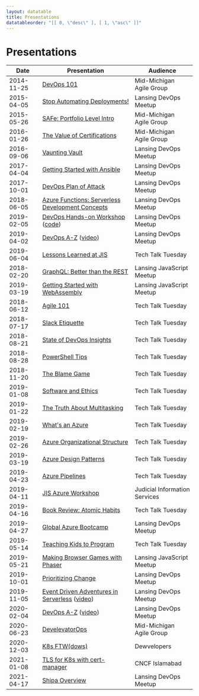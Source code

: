 ```yaml
---
layout: datatable
title: Presentations
datatableorder: "[[ 0, \"desc\" ], [ 1, \"asc\" ]]"
---
```

# Presentations

Date      |Presentation                            |Audience
----------|----------------------------------------|--------
2014-11-25|[DevOps 101](presentations/2014-11-25-MMAG-DevOps101.html)|Mid-Michigan Agile Group
2015-04-05|[Stop Automating Deployments!](presentations/2015-04-05-LansingDevOps-StopAutomatingDeployments.html)|Lansing DevOps Meetup
2015-05-26|[SAFe: Portfolio Level Intro](presentations/2015-05-26-MMAG-SAFePortfolioLevelIntro.html)|Mid-Michigan Agile Group
2016-01-26|[The Value of Certifications](presentations/2016-01-26-MMAG-ValueOfCertifications.html)|Mid-Michigan Agile Group
2016-09-06|[Vaunting Vault](presentations/2016-09-06-LansingDevOps-VauntingVault.html)|Lansing DevOps Meetup
2017-04-04|[Getting Started with Ansible](presentations/2017-04-04-LansingDevOps-GettingStartedWithAnsible.html)|Lansing DevOps Meetup
2017-10-01|[DevOps Plan of Attack](presentations/2017-10-01-LansingDevOps-DevOpsPlanOfAttack.html)|Lansing DevOps Meetup
2018-06-05|[Azure Functions: Serverless Development Concepts](presentations/2018-06-05-Lansing-DevOps-Meetup.html)|Lansing DevOps Meetup
2019-02-05|[DevOps Hands-on Workshop](presentations/2019-02-05-Lansing-DevOps-Meetup.html) ([code](https://github.com/brendonthiede/2019-02-lansing-devops-meetup-hands-on))|Lansing DevOps Meetup
2019-04-02|[DevOps A-Z](presentations/2019-04-02-Lansing-DevOps-Meetup.html) ([video](https://youtu.be/vAUVQyjuuao))|Lansing DevOps Meetup
2019-06-04|[Lessons Learned at JIS](presentations/2019-06-04-TechTalkTuesday-LessonsLearned.html)|Tech Talk Tuesday
2018-02-20|[GraphQL: Better than the REST](https://github.com/brendonthiede/js-meetup-graphql)|Lansing JavaScript Meetup
2019-03-19|[Getting Started with WebAssembly](presentations/2019-03-19-JavaScriptMeetup.html)|Lansing JavaScript Meetup
2018-06-12|[Agile 101](presentations/2018-06-12-TechTalkTuesday-Agile101.html)|Tech Talk Tuesday
2018-07-17|[Slack Etiquette](presentations/2018-07-17-TechTalkTuesday-SlackEtiquette.html)|Tech Talk Tuesday
2018-08-21|[State of DevOps Insights](presentations/2018-08-21-TechTalkTuesday-StateOfDevops.html)|Tech Talk Tuesday
2018-08-28|[PowerShell Tips](presentations/2018-08-28-TechTalkTuesday-PowerShellTips.html)|Tech Talk Tuesday
2018-11-20|[The Blame Game](presentations/2018-11-20-TechTalkTuesday-BlameGame.html)|Tech Talk Tuesday
2019-01-08|[Software and Ethics](presentations/2019-01-08-TechTalkTuesday-SoftwareEthics.html)|Tech Talk Tuesday
2019-01-22|[The Truth About Multitasking](presentations/2019-01-22-TechTalkTuesday-Multitasking.html)|Tech Talk Tuesday
2019-02-19|[What's an Azure](presentations/2019-02-19-TechTalkTuesday-WhatIsAzure.html)|Tech Talk Tuesday
2019-02-26|[Azure Organizational Structure](presentations/2019-02-26-TechTalkTuesday-AzureStructure.html)|Tech Talk Tuesday
2019-03-19|[Azure Design Patterns](presentations/2019-03-19-TechTalkTuesday-AzurePatterns.html)|Tech Talk Tuesday
2019-04-23|[Azure Pipelines](presentations/2019-04-23-TechTalkTuesday-AzurePipeines.html)|Tech Talk Tuesday
2019-04-11|[JIS Azure Workshop](presentations/2019-04-11-JISAzureWorkshop.html)|Judicial Information Services
2019-04-16|[Book Review: Atomic Habits](presentations/2019-04-16-TechTalkTuesday-AtomicHabits.html)|Tech Talk Tuesday
2019-04-27|[Global Azure Bootcamp](presentations/2019-04-27-GlobalAzureBootcamp.html)|Lansing DevOps Meetup
2019-05-14|[Teaching Kids to Program](presentations/2019-05-14-TechTalkTuesday-TeachingKidsToCode.html)|Tech Talk Tuesday
2019-05-21|[Making Browser Games with Phaser](presentations/2019-05-21-JavaScriptMeetup-MakingBrowserGamesWithPhaser.html)|Lansing JavaScript Meetup
2019-10-01|[Prioritizing Change](presentations/2019-10-01-Lansing-DevOps-PrioritizingChange.html)|Lansing DevOps Meetup
2019-11-05|[Event Driven Adventures in Serverless](presentations/2019-11-05-Lansing-DevOps-EventDriven.html) ([video](https://youtu.be/p9wLGp3Mq8g))|Lansing DevOps Meetup
2020-02-04|[DevOps A-Z](presentations/2020-02-04-Lansing-DevOps-DevOps_A-Z.html) ([video](https://youtu.be/unQRJ9q0Qr4))|Lansing DevOps Meetup
2020-06-23|[DevelevatorOps](presentations/2020-06-23-MMAG-DevelevatorOps.html)|Mid-Michigan Agile Group
2020-12-03|[K8s FTW(dows)](presentations/2020-12-03-Dewvelopers-k8sftw.html)|Dewvelopers
2021-01-08|[TLS for K8s with cert-manager](presentations/2021-01-08-cert-manager.html)|CNCF Islamabad
2021-04-17|[Shipa Overview](presentations/2021-04-17-Lansing-DevOps-Shipa.html)|Lansing DevOps Meetup
